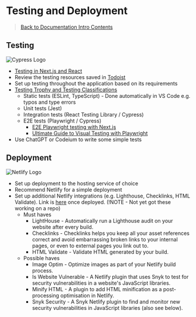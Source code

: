 # Testing and Deployment

> [Back to Documentation Intro Contents](../DocumentationIntro.md)

## Testing

![Cypress Logo](https://i.imgur.com/BUzlvBh.png)

- [Testing in Next.js and React](https://medium.com/@kristiyan.velkov/the-pyramid-of-testing-in-react-js-or-next-js-a4090d3bfad2)
- Review the testing resources saved in [Todoist](https://todoist.com/showTask?id=6132185936&sync_id=6506084877)
- Set up testing throughout the application based on its requirements
- [Testing Trophy and Testing Classifications](https://kentcdodds.com/blog/the-testing-trophy-and-testing-classifications)
  - Static tests (ESLint, TypeScript) - Done automatically in VS Code e.g. typos and type errors
  - Unit tests (Jest)
  - Integration tests (React Testing Library / Cypress)
  - E2E tests (Playwright / Cypress)
    - [E2E Playwright testing with Next.js](https://medium.com/@lucgagan/efficient-e2e-testing-for-next-js-a-playwright-tutorial-06eadfc59111)
    - [Ultimate Guide to Visual Testing with Playwright](https://www.browsercat.com/post/ultimate-guide-visual-testing-playwright)
- Use ChatGPT or Codeium to write some simple tests

## Deployment

![Netlify Logo](https://i.imgur.com/reePUUY.png)

- Set up deployment to the hosting service of choice
- Recommend Netlify for a simple deployment
- Set up additional Netlify integrations (e.g. Lighthouse, Checklinks, HTML Validate). Link is [here](https://app.netlify.com/sites/dorkinians-mobile-stats/integrations) once deployed. (!NOTE - Not yet got these working on a repo)
  - Must haves
    - LightHouse - Automatically run a Lighthouse audit on your website after every build.
    - Checklinks - Checklinks helps you keep all your asset references correct and avoid embarrassing broken links to your internal pages, or even to external pages you link out to.
    - HTML Validate - Validate HTML generated by your build.
  - Possible haves
    - Image Optim - Optimize images as part of your Netlify build process.
    - Is Website Vulnerable - A Netlify plugin that uses Snyk to test for security vulnerabilities in a website's JavaScript libraries.
    - Minify HTML - A plugin to add HTML minification as a post-processing optimisation in Netlify.
    - Snyk Security - A Snyk Netlify plugin to find and monitor new security vulnerabilities in JavaScript libraries (also see below).
